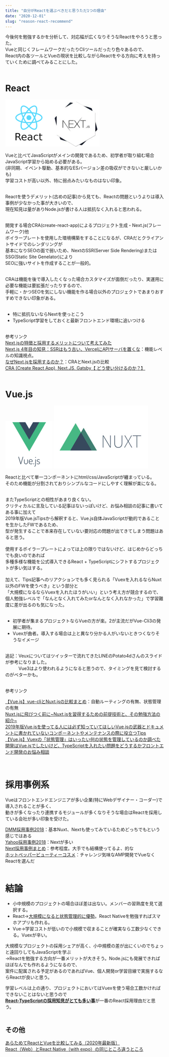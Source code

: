 ```yaml
---
title: "自分がReactを選ぶべきだと思うただ1つの理由"
date: "2020-12-01"
slug: "reason-react-recommend"
---
```


今後何を勉強するかを分析して、対応幅が広くなりそうなReactをやろうと思った。<br>
Vueと同じくフレームワークだったりCliツールだったり色々あるので、<br>
React内の各ツールとVueの現状を比較しながらReactをやる方向に考えを持っていくために調べてみることにした。<br><br>


# React

![](../images/2020-12-01-01.png)![](../images/2020-12-01-02.jpg)<br>

Vueと比べてJavaScriptがメインの開発であるため、初学者が取り組む場合JavaScript学習から始める必要がある。<br>
(非同期、イベント駆動、基本的なESバージョン差の吸収ができないと厳しいかも)<br>
学習コストが高い以外、特に弱点みたいなものはない印象。<br><br>


Reactを使うデメリット(古めの記事)から見ても、Reactの問題というよりは導入事例が少なかった事が大きいので、<br>
現在知見は量がありNode.jsが書ける人は抵抗なく入れると思われる。<br><br>

開発する場合CRA(create-react-app)によるプロジェクト生成・Next.js(フレームワーク)他<br>
ボイラープレートを使用した環境構築をすることになるが、CRAだとクライアントサイドでのレンダリングが<br>
基本になりSEOの面で弱いため、NextのSSR(Server Side Rendering)またはSSG(Static Site Genelator)により<br>
SEOに強いサイトを作成することが一般的。<br><br>

CRAは機能を後で導入したくなった場合カスタマイズが面倒だったり、実運用に必要な機能は要拡張だったりするので、<br>
手軽に・かつSEOを気にしない機能を作る場合以外のプロジェクトであまりおすすめできない印象がある。<br><br>


* 特に抵抗ないならNextを使っとこう
* TypeScript学習をしておくと最新フロントエンド環境に追いつける
<br><br>

参考リンク<br>
[Next.jsの特徴と採用するメリットについて考えてみた](https://freelance-jak.com/technology/react/2325/)<br>
[Next.js 4年目の知見：SSRはもう古い、VercelにAPIサーバを置くな](https://qiita.com/jagaapple/items/faf125e28f8c2860269c)：機能レベルの知識視点。<br>
[なぜNext.jsを採用するのか？](https://mottox2.com/posts/429)：CRAとNext.jsの比較<br>
[CRA (Create React App), Next.JS, Gatsby【 どう使い分けるのか？】](https://watablogtravel.com/cra-create-react-app-next-js-gatsby%E3%80%90-%E3%81%A9%E3%81%86%E4%BD%BF%E3%81%84%E5%88%86%E3%81%91%E3%82%8B%E3%81%AE%E3%81%8B%EF%BC%9F%E3%80%91/)<br><br>

# Vue.js

![](../images/2020-12-01-03.png)
![](../images/2020-12-01-04.jpg)<br>

Reactと比べて単一コンポーネントにhtml/css/JavaScriptが纏まっている。<br>
そのため機能が分割されておりシンプルなコードにしやすく理解が楽になる。
<br><br>

またTypeScriptとの相性があまり良くない。<br>
クリティカルに言及している記事はないっぽいけど、お悩み相談の記事に書いてある事に加えて<br>
2019年版Vue.jsTipsから解釈すると、Vue.js自体JavaScriptが動的であることを生かしたFWであるため、<br>
型が発生することで本来存在していない要対応の問題が出てきてしまう問題はあると思う。
<br><br>
使用するボイラープレートによっては上の限りではないけど、はじめからどっちでも良いのであれば<br>
多種多様な機能を公式導入できるReact + TypeScriptにシフトするプロジェクトが多い気はする。
<br><br>
加えて、Tips記事へのリアクションでも多く見られる「Vuexを入れるならNuxt以外のFWを使うべき」という部分と<br>
「大規模になるならVuexを入れたほうがいい」という考え方が競合するので、<br>
個人勉強レベルで「なんとなく入れてみたorなんとなく入れなかった」で学習難度に差が出るのも気になった。<br><br>


* 初学者が集まるプロジェクトならVueの方が楽。2が主流だがVue-Cli3の発展に期待。
* Vuexが曲者。導入する場合は上と異なり分かる人がいないときつくなりそうなイメージ
<br><br>

追記：Veuxについてはツイッターで流れてきたLINEのPotato4dさんのスライドが参考になりました。<br>
　　　Vue3はより使われるようになると思うので、タイミングを見て検討するのがベターかも。<br><br>

参考リンク<br>

[【Vue.js】vue-cliとNuxt.jsの比較まとめ](https://qiita.com/beanbeenzou/items/772b42687810539b9237)：自動ルーティングの有無、状態管理の有無<br>
[Nuxt.jsに飛びつく前に~Nuxt.jsを習得するための前提技術と、その勉強方法の紹介~](https://qiita.com/newt0/items/763b0c228a8451c68865)<br>
[2019年版Vue.jsを使ってる人には必ず知っていてほしいVue.jsの武器とドキュメントに書かれていないコンポーネントやメンテナンスの際に役立つTips](https://qiita.com/kahirokunn/items/6b4834b9a13406535f32)<br>
[【Vue.js】Vuexの「状態管理」はいったい何の状態を管理しているのか調べた](https://www.i-ryo.com/entry/2019/12/03/063040)<br>
[開発はVue.jsでしたいけど、TypeScriptを入れたい問題をどうするかフロントエンド開発のお悩み相談](https://logmi.jp/tech/articles/322416)<br><br><br>

# 採用事例系
Vueはフロントエンドエンジニアが多い企業(特にWebデザイナー・コーダー)で導入されることが多く、<br>動きが多くなったり連携するモジュールが多くなりそうな場合はReactを採用している会社が多い印象を受けた。

[DMM採用事例2018](https://logmi.jp/tech/articles/320546)：基本Nuxt、Nextも使ってみているためどっちでもという感じではある<br>
[Yahoo採用事例2018](https://techblog.yahoo.co.jp/advent-calendar-2018/yahoo-frontend/)：Nextが多い<br>
[Next採用事例まとめ](https://dyno.design/articles/corporate-sites-nextjs/)：参考程度。大手でも結構使ってるよ、的な<br>
[ホットペッパービューティーコスメ](https://codezine.jp/article/detail/12700)：チャレンジ気味なAMP開発でVueなくReactを選んだ<br><br>

# 結論
* 小中規模のプロジェクトの場合ほぼ差は出ない。メンバーの習熟度を見て選択する。
* React→<u>大規模になると状態管理的に優勢</u>。React Nativeを勉強すればスマホアプリも作れる。
* Vue→学習コストが低いので小規模で収まることが確実なら工数少なくできる。Vuexが辛い。


大規模なプロジェクトの採用シェアが高く、小中規模の差が出にくいのでちょっと遠回りしてもJavaScriptを学ぶ<br>
→Reactを勉強する方向が一番メリットが大きそう。Node.jsにも発展できればほぼなんでも作れるようになるので、<br>
案件に配属される予定があるのであればVue、個人開発or学習目線で実施するならReactが良いと思う。

学習レベルは上の通り、プロジェクトにおいてはVuexを使う場合工数かければできないことはないと思うので<br>
<u>**React-TypeScriptの採用知見がとても多い事**</u>が一番のReact採用理由だと思う。<br><br>

## その他
[あらためてReactとVueを比較してみる〔2020年最新版〕](https://freelance-jak.com/technology/react/2472/)<br>
[React（Web）とReact Native（with expo）の同じところ違うところ](https://tech.asoview.co.jp/entry/2019/12/10/085554)